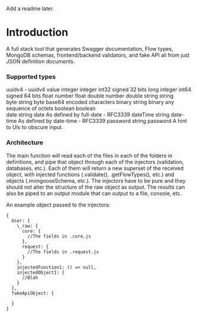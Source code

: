 Add a readme later.

# Introduction

A full stack tool that generates Swagger documentation, Flow types, MongoDB schemas, frontend/backend validators, and fake API all from just JSON definition documents.

### Supported types
uuidv4 - uuidv4 value
integer	integer	int32	signed 32 bits
long	integer	int64	signed 64 bits
float	number	float
double	number	double
string	string		
byte	string	byte	base64 encoded characters
binary	string	binary	any sequence of octets
boolean	boolean		
date	string	date	As defined by full-date - RFC3339
dateTime	string	date-time	As defined by date-time - RFC3339
password	string	password	A hint to UIs to obscure input.


### Architecture

The main function will read each of the files in each of the folders in definitions, and pipe that object through each of the injectors (validation, databases, etc.). Each of them will return a new superset of the received object, with injected functions (.validate(), .getFlowTypes(), etc.) and objects (.mongooseSchema, etc.). The injectors have to be pure and they should not alter the structure of the raw object as output. The results can also be piped to an output module that can output to a file, console, etc.

An example object passed to the injectors:
```
{
  User: {
    \_raw: {
      core: {
        //The fields in .core.js
      },
      request: {
        //The fields in .request.js
      }
    },
    injectedFunction1: () => null,
    injectedObject1: {
      //Blah
    }
  },
  fakeApiObject: {

  }
}
```
